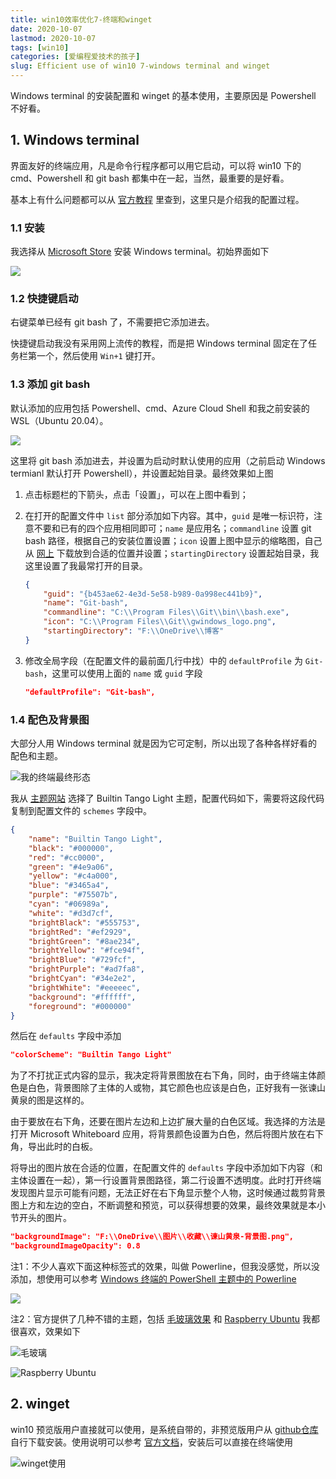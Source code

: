```yaml
---
title: win10效率优化7-终端和winget
date: 2020-10-07
lastmod: 2020-10-07
tags: [win10]
categories: [爱编程爱技术的孩子]
slug: Efficient use of win10 7-windows terminal and winget 
---
```


Windows terminal 的安装配置和 winget 的基本使用，主要原因是 Powershell 不好看。

## 1. Windows terminal

界面友好的终端应用，凡是命令行程序都可以用它启动，可以将 win10 下的 cmd、Powershell 和 git bash 都集中在一起，当然，最重要的是好看。

基本上有什么问题都可以从 [官方教程](https://docs.microsoft.com/zh-cn/windows/terminal/) 里查到，这里只是介绍我的配置过程。

### 1.1 安装

我选择从 [Microsoft Store](https://aka.ms/terminal) 安装 Windows terminal。初始界面如下

![](https://docs.microsoft.com/zh-cn/windows/terminal/images/first-run.png)

### 1.2 快捷键启动

右键菜单已经有 git bash 了，不需要把它添加进去。

快捷键启动我没有采用网上流传的教程，而是把 Windows terminal 固定在了任务栏第一个，然后使用  `Win+1` 键打开。

### 1.3 添加 git bash

默认添加的应用包括 Powershell、cmd、Azure Cloud Shell 和我之前安装的 WSL（Ubuntu 20.04）。

![](https://picped-1301226557.cos.ap-beijing.myqcloud.com/Snipaste_2020-10-07_18-50-39.png)

这里将 git bash 添加进去，并设置为启动时默认使用的应用（之前启动 Windows termianl 默认打开 Powershell），并设置起始目录。最终效果如上图

1. 点击标题栏的下箭头，点击「设置」，可以在上图中看到；

2. 在打开的配置文件中 `list` 部分添加如下内容。其中，`guid` 是唯一标识符，注意不要和已有的四个应用相同即可；`name` 是应用名；`commandline` 设置 git bash 路径，根据自己的安装位置设置；`icon` 设置上图中显示的缩略图，自己从 [网上](https://gitforwindows.org/img/gwindows_logo.png) 下载放到合适的位置并设置；`startingDirectory` 设置起始目录，我这里设置了我最常打开的目录。 

   ```json
   {
       "guid": "{b453ae62-4e3d-5e58-b989-0a998ec441b9}",
       "name": "Git-bash",
       "commandline": "C:\\Program Files\\Git\\bin\\bash.exe",
       "icon": "C:\\Program Files\\Git\\gwindows_logo.png",
       "startingDirectory": "F:\\OneDrive\\博客"
   }
   ```

3. 修改全局字段（在配置文件的最前面几行中找）中的 `defaultProfile` 为 `Git-bash`，这里可以使用上面的 `name` 或 `guid` 字段

   ```json
   "defaultProfile": "Git-bash",
   ```

### 1.4 配色及背景图

大部分人用 Windows terminal 就是因为它可定制，所以出现了各种各样好看的配色和主题。

![我的终端最终形态](https://picped-1301226557.cos.ap-beijing.myqcloud.com/Snipaste_2020-10-07_19-07-45.png)

我从 [主题网站](https://windowsterminalthemes.dev/) 选择了 Builtin Tango Light 主题，配置代码如下，需要将这段代码复制到配置文件的 `schemes` 字段中。

```json
{
    "name": "Builtin Tango Light",
    "black": "#000000",
    "red": "#cc0000",
    "green": "#4e9a06",
    "yellow": "#c4a000",
    "blue": "#3465a4",
    "purple": "#75507b",
    "cyan": "#06989a",
    "white": "#d3d7cf",
    "brightBlack": "#555753",
    "brightRed": "#ef2929",
    "brightGreen": "#8ae234",
    "brightYellow": "#fce94f",
    "brightBlue": "#729fcf",
    "brightPurple": "#ad7fa8",
    "brightCyan": "#34e2e2",
    "brightWhite": "#eeeeec",
    "background": "#ffffff",
    "foreground": "#000000"
}
```

然后在 `defaults` 字段中添加

```json
"colorScheme": "Builtin Tango Light"
```

为了不打扰正式内容的显示，我决定将背景图放在右下角，同时，由于终端主体颜色是白色，背景图除了主体的人或物，其它颜色也应该是白色，正好我有一张谏山黄泉的图是这样的。

由于要放在右下角，还要在图片左边和上边扩展大量的白色区域。我选择的方法是打开 Microsoft Whiteboard 应用，将背景颜色设置为白色，然后将图片放在右下角，导出此时的白板。

将导出的图片放在合适的位置，在配置文件的 `defaults` 字段中添加如下内容（和主体设置在一起），第一行设置背景图路径，第二行设置不透明度。此时打开终端发现图片显示可能有问题，无法正好在右下角显示整个人物，这时候通过裁剪背景图上方和左边的空白，不断调整和预览，可以获得想要的效果，最终效果就是本小节开头的图片。

```json
"backgroundImage": "F:\\OneDrive\\图片\\收藏\\谏山黄泉-背景图.png",
"backgroundImageOpacity": 0.8
```

注1：不少人喜欢下面这种标签式的效果，叫做 Powerline，但我没感觉，所以没添加，想使用可以参考 [Windows 终端的 PowerShell 主题中的 Powerline](https://docs.microsoft.com/zh-cn/windows/terminal/custom-terminal-gallery/powerline-in-powershell)

![](https://docs.microsoft.com/zh-cn/windows/terminal/images/powerline-powershell.png)

注2：官方提供了几种不错的主题，包括 [毛玻璃效果](https://docs.microsoft.com/zh-cn/windows/terminal/custom-terminal-gallery/frosted-glass-theme) 和 [Raspberry Ubuntu](https://docs.microsoft.com/zh-cn/windows/terminal/custom-terminal-gallery/raspberry-ubuntu) 我都很喜欢，效果如下

![毛玻璃](https://docs.microsoft.com/zh-cn/windows/terminal/images/frosted-glass-theme.png)

![Raspberry Ubuntu](https://docs.microsoft.com/zh-cn/windows/terminal/images/raspberry-ubuntu.png)

## 2. winget

win10 预览版用户直接就可以使用，是系统自带的，非预览版用户从 [github仓库](https://github.com/microsoft/winget-cli) 自行下载安装。使用说明可以参考 [官方文档](https://docs.microsoft.com/zh-cn/windows/package-manager/winget/)，安装后可以直接在终端使用

![winget使用](https://picped-1301226557.cos.ap-beijing.myqcloud.com/Snipaste_2020-10-07_19-20-51.png)





